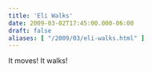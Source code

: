 ```yaml
---
title: 'Eli Walks'
date: 2009-03-02T17:45:00.000-06:00
draft: false
aliases: [ "/2009/03/eli-walks.html" ]
---
```


It moves! It walks!